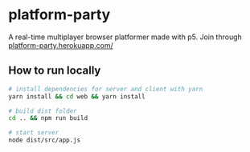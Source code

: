 # platform-party

A real-time multiplayer browser platformer made with p5. Join through <a href=https://platform-party.herokuapp.com/>platform-party.herokuapp.com/</a>

## How to run locally
```bash
# install dependencies for server and client with yarn
yarn install && cd web && yarn install

# build dist folder
cd .. && npm run build

# start server
node dist/src/app.js
```
